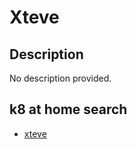 # Xteve

## Description

No description provided.

## k8 at home search

- [xteve](https://nanne.dev/k8s-at-home-search/#/xteve)
